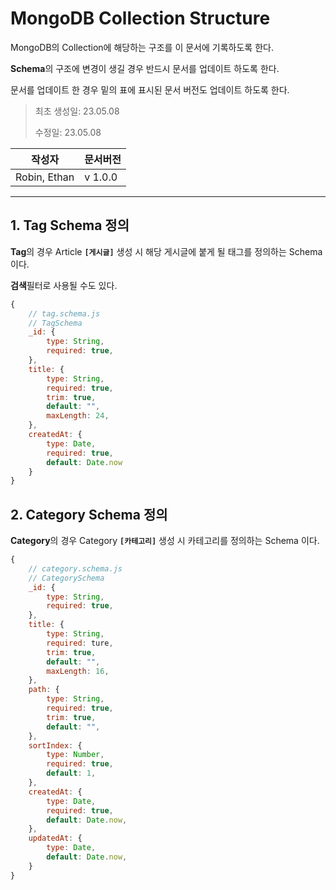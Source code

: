 # MongoDB Collection Structure

MongoDB의 Collection에 해당하는 구조를 이 문서에 기록하도록 한다.

**Schema**의 구조에 변경이 생길 경우 반드시 문서를 업데이트 하도록 한다.

문서를 업데이트 한 경우 밑의 표에 표시된 문서 버전도 업데이트 하도록 한다.

> 최초 생성일: 23.05.08
>
> 수정일: 23.05.08

| 작성자       | 문서버전 |
| ------------ | -------- |
| Robin, Ethan | v 1.0.0  |

---

## 1. Tag Schema 정의

**Tag**의 경우 Article **`[게시글]`** 생성 시 해당 게시글에 붙게 될 태그를 정의하는 Schema 이다.

**검색**필터로 사용될 수도 있다.

```js
{
    // tag.schema.js
    // TagSchema
    _id: {
        type: String,
        required: true,
    },
    title: {
        type: String,
        required: true,
        trim: true,
        default: "",
        maxLength: 24,
    },
    createdAt: {
        type: Date,
        required: true,
        default: Date.now
    }
}
```

## 2. Category Schema 정의

**Category**의 경우 Category **`[카테고리]`** 생성 시 카테고리를 정의하는 Schema 이다.

```js
{
    // category.schema.js
    // CategorySchema
    _id: {
        type: String,
        required: true,
    },
    title: {
        type: String,
        required: ture,
        trim: true,
        default: "",
        maxLength: 16,
    },
    path: {
        type: String,
        required: true,
        trim: true,
        default: "",
    },
    sortIndex: {
        type: Number,
        required: true,
        default: 1,
    },
    createdAt: {
        type: Date,
        required: true,
        default: Date.now,
    },
    updatedAt: {
        type: Date,
        default: Date.now,
    }
}
```
